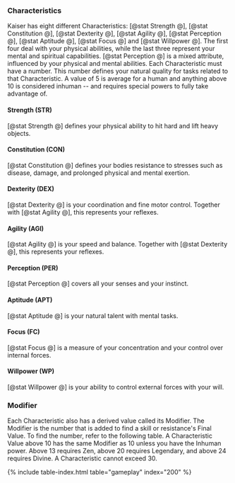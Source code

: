 ### Characteristics
Kaiser has eight different Characteristics: [@stat Strength @], [@stat Constitution @], [@stat Dexterity @], [@stat Agility @], [@stat Perception @], [@stat Aptitude @], [@stat Focus @] and [@stat Willpower @]. The first four deal with your physical abilities, while the last three represent your mental and spiritual capabilities. [@stat Perception @] is a mixed attribute, influenced by your physical and mental abilities. Each Characteristic must have a number. This number defines your natural quality for tasks related to that Characteristic. A value of 5 is average for a human and anything above 10 is considered inhuman -- and requires special powers to fully take advantage of.

#### Strength (STR)
[@stat Strength @] defines your physical ability to hit hard and lift heavy objects.

#### Constitution (CON)
[@stat Constitution @] defines your bodies resistance to stresses such as disease, damage, and prolonged physical and mental exertion.

#### Dexterity (DEX)
[@stat Dexterity @] is your coordination and fine motor control. Together with [@stat Agility @], this represents your reflexes. 

#### Agility (AGI)
[@stat Agility @] is your speed and balance. Together with [@stat Dexterity @], this represents your reflexes. 

#### Perception (PER)
[@stat Perception @] covers all your senses and your instinct.

#### Aptitude (APT)
[@stat Aptitude @] is your natural talent with mental tasks.

#### Focus (FC)
[@stat Focus @] is a measure of your concentration and your control over internal forces.

#### Willpower (WP)
[@stat Willpower @] is your ability to control external forces with your will.

### Modifier
Each Characteristic also has a derived value called its Modifier. The Modifier is the number that is added to find a skill or resistance's Final Value. To find the number, refer to the following table. A Characteristic Value above 10 has the same Modifier as 10 unless you have the Inhuman power. Above 13 requires Zen, above 20 requires Legendary, and above 24 requires Divine. A Characteristic cannot exceed 30.

{% include table-index.html table="gameplay" index="200" %}